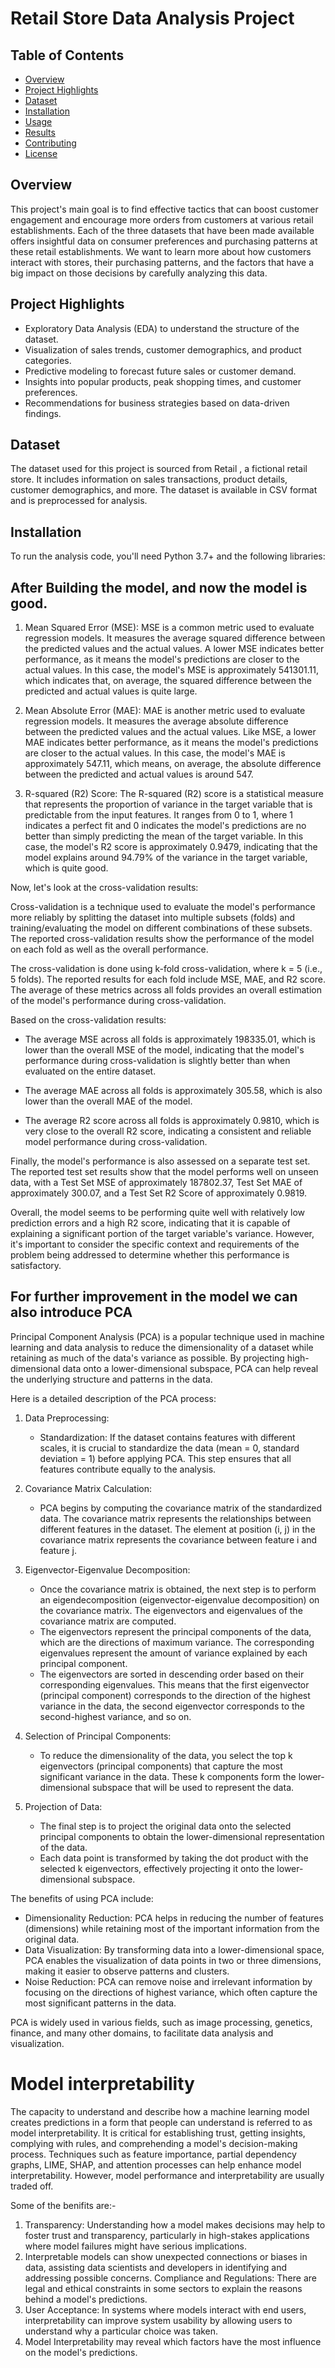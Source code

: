 # Retail Store Data Analysis Project

## Table of Contents

- [Overview](#overview)
- [Project Highlights](#project-highlights)
- [Dataset](#dataset)
- [Installation](#installation)
- [Usage](#usage)
- [Results](#results)
- [Contributing](#contributing)
- [License](#license)

## Overview

This project's main goal is to find effective tactics that can boost customer engagement and encourage more orders from customers at various retail establishments. Each of the three datasets that have been made available offers insightful data on consumer preferences and purchasing patterns at these retail establishments. We want to learn more about how customers interact with stores, their purchasing patterns, and the factors that have a big impact on those decisions by carefully analyzing this data.
## Project Highlights

- Exploratory Data Analysis (EDA) to understand the structure of the dataset.
- Visualization of sales trends, customer demographics, and product categories.
- Predictive modeling to forecast future sales or customer demand.
- Insights into popular products, peak shopping times, and customer preferences.
- Recommendations for business strategies based on data-driven findings.

## Dataset

The dataset used for this project is sourced from Retail , a fictional retail store. It includes information on sales transactions, product details, customer demographics, and more. The dataset is available in CSV format and is preprocessed for analysis.

## Installation

To run the analysis code, you'll need Python 3.7+ and the following libraries:


## After Building the model, and now the model is good.

1. Mean Squared Error (MSE):
MSE is a common metric used to evaluate regression models. It measures the average squared difference between the predicted values and the actual values. A lower MSE indicates better performance, as it means the model's predictions are closer to the actual values. In this case, the model's MSE is approximately 541301.11, which indicates that, on average, the squared difference between the predicted and actual values is quite large.

2. Mean Absolute Error (MAE):
MAE is another metric used to evaluate regression models. It measures the average absolute difference between the predicted values and the actual values. Like MSE, a lower MAE indicates better performance, as it means the model's predictions are closer to the actual values. In this case, the model's MAE is approximately 547.11, which means, on average, the absolute difference between the predicted and actual values is around 547.

3. R-squared (R2) Score:
The R-squared (R2) score is a statistical measure that represents the proportion of variance in the target variable that is predictable from the input features. It ranges from 0 to 1, where 1 indicates a perfect fit and 0 indicates the model's predictions are no better than simply predicting the mean of the target variable. In this case, the model's R2 score is approximately 0.9479, indicating that the model explains around 94.79% of the variance in the target variable, which is quite good.

Now, let's look at the cross-validation results:

Cross-validation is a technique used to evaluate the model's performance more reliably by splitting the dataset into multiple subsets (folds) and training/evaluating the model on different combinations of these subsets. The reported cross-validation results show the performance of the model on each fold as well as the overall performance.

The cross-validation is done using k-fold cross-validation, where k = 5 (i.e., 5 folds). The reported results for each fold include MSE, MAE, and R2 score. The average of these metrics across all folds provides an overall estimation of the model's performance during cross-validation.

Based on the cross-validation results:

- The average MSE across all folds is approximately 198335.01, which is lower than the overall MSE of the model, indicating that the model's performance during cross-validation is slightly better than when evaluated on the entire dataset.

- The average MAE across all folds is approximately 305.58, which is also lower than the overall MAE of the model.

- The average R2 score across all folds is approximately 0.9810, which is very close to the overall R2 score, indicating a consistent and reliable model performance during cross-validation.

Finally, the model's performance is also assessed on a separate test set. The reported test set results show that the model performs well on unseen data, with a Test Set MSE of approximately 187802.37, Test Set MAE of approximately 300.07, and a Test Set R2 Score of approximately 0.9819.

Overall, the model seems to be performing quite well with relatively low prediction errors and a high R2 score, indicating that it is capable of explaining a significant portion of the target variable's variance. However, it's important to consider the specific context and requirements of the problem being addressed to determine whether this performance is satisfactory.

## For further improvement in the model we can also introduce PCA
Principal Component Analysis (PCA) is a popular technique used in machine learning and data analysis to reduce the dimensionality of a dataset while retaining as much of the data's variance as possible. By projecting high-dimensional data onto a lower-dimensional subspace, PCA can help reveal the underlying structure and patterns in the data.

Here is a detailed description of the PCA process:

1. Data Preprocessing:
   - Standardization: If the dataset contains features with different scales, it is crucial to standardize the data (mean = 0, standard deviation = 1) before applying PCA. This step ensures that all features contribute equally to the analysis.

2. Covariance Matrix Calculation:
   - PCA begins by computing the covariance matrix of the standardized data. The covariance matrix represents the relationships between different features in the dataset. The element at position (i, j) in the covariance matrix represents the covariance between feature i and feature j.

3. Eigenvector-Eigenvalue Decomposition:
   - Once the covariance matrix is obtained, the next step is to perform an eigendecomposition (eigenvector-eigenvalue decomposition) on the covariance matrix. The eigenvectors and eigenvalues of the covariance matrix are computed.
   - The eigenvectors represent the principal components of the data, which are the directions of maximum variance. The corresponding eigenvalues represent the amount of variance explained by each principal component.
   - The eigenvectors are sorted in descending order based on their corresponding eigenvalues. This means that the first eigenvector (principal component) corresponds to the direction of the highest variance in the data, the second eigenvector corresponds to the second-highest variance, and so on.

4. Selection of Principal Components:
   - To reduce the dimensionality of the data, you select the top k eigenvectors (principal components) that capture the most significant variance in the data. These k components form the lower-dimensional subspace that will be used to represent the data.

5. Projection of Data:
   - The final step is to project the original data onto the selected principal components to obtain the lower-dimensional representation of the data.
   - Each data point is transformed by taking the dot product with the selected k eigenvectors, effectively projecting it onto the lower-dimensional subspace.

The benefits of using PCA include:
- Dimensionality Reduction: PCA helps in reducing the number of features (dimensions) while retaining most of the important information from the original data.
- Data Visualization: By transforming data into a lower-dimensional space, PCA enables the visualization of data points in two or three dimensions, making it easier to observe patterns and clusters.
- Noise Reduction: PCA can remove noise and irrelevant information by focusing on the directions of highest variance, which often capture the most significant patterns in the data.

PCA is widely used in various fields, such as image processing, genetics, finance, and many other domains, to facilitate data analysis and visualization.

# Model interpretability

The capacity to understand and describe how a machine learning model creates predictions in a form that people can understand is referred to as model interpretability. It is critical for establishing trust, getting insights, complying with rules, and comprehending a model's decision-making process. Techniques such as feature importance, partial dependency graphs, LIME, SHAP, and attention processes can help enhance model interpretability. However, model performance and interpretability are usually traded off.

Some of the benifits are:-
1. Transparency: Understanding how a model makes decisions may help to foster trust and transparency, particularly in high-stakes applications where model failures might have serious implications.
2. Interpretable models can show unexpected connections or biases in data, assisting data scientists and developers in identifying and addressing possible concerns.      Compliance and Regulations: There are legal and ethical constraints in some sectors to explain the reasons behind a model's predictions.
3. User Acceptance: In systems where models interact with end users, interpretability can improve system usability by allowing users to understand why a particular choice was taken.
4.  Model Interpretability may reveal which factors have the most influence on the model's predictions.

